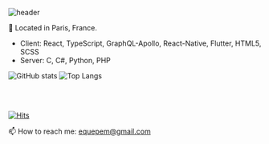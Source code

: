 ![header](https://capsule-render.vercel.app/api?type=waving&color=auto&text=Iamyou)

📍 Located in Paris, France.  
    
 
* Client: React, TypeScript, GraphQL-Apollo, React-Native, Flutter, HTML5, SCSS
* Server: C, C#, Python, PHP

![GitHub stats](https://github-readme-stats.vercel.app/api?username=SumiSeo&show_icons=true&theme=radical)
![Top Langs](https://github-readme-stats.vercel.app/api/top-langs/?username=SumiSeo)

</br>
</br>

[![Hits](https://hits.seeyoufarm.com/api/count/incr/badge.svg?url=https%3A%2F%2Fgithub.com%2Fgjbae1212%2Fhit-counter)](https://hits.seeyoufarm.com)                    


📫 How to reach me: equepem@gmail.com

<!--
**SumiSeo/SumiSeo** is a ✨ _special_ ✨ repository because its `README.md` (this file) appears on your GitHub profile.

Here are some ideas to get you started:

- 🔭 I’m currently working on ...
- 🌱 I’m currently learning ...
- 👯 I’m looking to collaborate on ...
- 🤔 I’m looking for help with ...
- 💬 Ask me about ...
- 📫 How to reach me: ...
- 😄 Pronouns: ...
- ⚡ Fun fact: ...
-->

